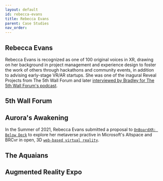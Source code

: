 ```yaml
---
layout: default
id: rebecca-evans
title: Rebecca Evans
parent: Case Studies
nav_order: 
---
```


## Rebecca Evans

Rebecca Evans is recognized as one of 100 original voices in XR, drawing on her background in project management and experience design to foster the work of others through hackathons and community events, in addition to advising early-stage VR/AR startups. She was one of the inagural Reveal Projects from The 5th Wall Forum and later [interviewed by Bradley for The 5th Wall Forum's podcast](https://anchor.fm/brendanabradley/episodes/Rebecca-Evans-Talks-Sandglass-Tours--Burning-Man-VR--Altspace--Ep05-e11pptn).

## 5th Wall Forum

## Aurora's Awakening
In the Summer of 2021, Rebecca Evans submitted a proposal to [`OnBoardXR: Below Deck`](./obxr-below-deck.md) to explore her metaverse practive in Microsoft's Altspace and BRCvr in open, 3D [`web-based virtual reality`](./webvr.md). 

## The Aquaians

## Augmented Reality Expo
